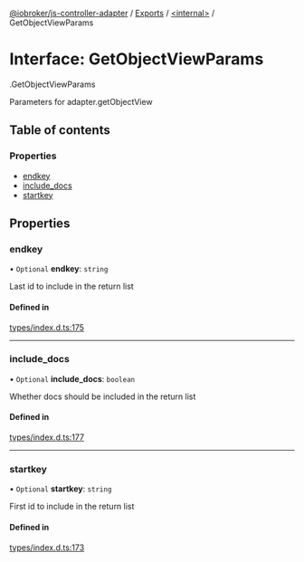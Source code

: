 [@iobroker/js-controller-adapter](../README.md) / [Exports](../modules.md) / [<internal\>](../modules/internal_.md) / GetObjectViewParams

# Interface: GetObjectViewParams

[<internal>](../modules/internal_.md).GetObjectViewParams

Parameters for adapter.getObjectView

## Table of contents

### Properties

- [endkey](internal_.GetObjectViewParams.md#endkey)
- [include\_docs](internal_.GetObjectViewParams.md#include_docs)
- [startkey](internal_.GetObjectViewParams.md#startkey)

## Properties

### endkey

• `Optional` **endkey**: `string`

Last id to include in the return list

#### Defined in

[types/index.d.ts:175](https://github.com/ioBroker/ioBroker.js-controller/blob/9c08dda8/packages/types/index.d.ts#L175)

___

### include\_docs

• `Optional` **include\_docs**: `boolean`

Whether docs should be included in the return list

#### Defined in

[types/index.d.ts:177](https://github.com/ioBroker/ioBroker.js-controller/blob/9c08dda8/packages/types/index.d.ts#L177)

___

### startkey

• `Optional` **startkey**: `string`

First id to include in the return list

#### Defined in

[types/index.d.ts:173](https://github.com/ioBroker/ioBroker.js-controller/blob/9c08dda8/packages/types/index.d.ts#L173)
